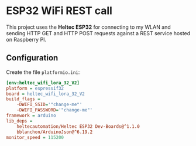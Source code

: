 # ESP32 WiFi REST call

This project uses the **Heltec ESP32** for connecting to my WLAN and sending HTTP GET and HTTP POST requests against a REST service hosted on Raspberry PI.

## Configuration

Create the file `platformio.ini`:

```ini
[env:heltec_wifi_lora_32_V2]
platform = espressif32
board = heltec_wifi_lora_32_V2
build_flags = 
	-DWIFI_SSID='"change-me"'
	-DWIFI_PASSWORD='"change-me"'
framework = arduino
lib_deps = 
	heltecautomation/Heltec ESP32 Dev-Boards@^1.1.0
	bblanchon/ArduinoJson@^6.19.2
monitor_speed = 115200
```
